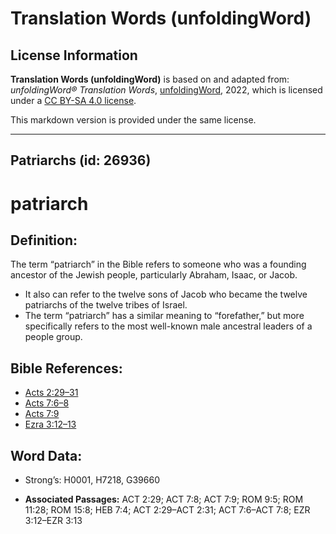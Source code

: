 # Translation Words (unfoldingWord)

## License Information

**Translation Words (unfoldingWord)** is based on and adapted from: _unfoldingWord® Translation Words_, [unfoldingWord](https://unfoldingword.org/utw), 2022, which is licensed under a [CC BY-SA 4.0 license](https://creativecommons.org/licenses/by-sa/4.0/legalcode.en).

This markdown version is provided under the same license.



--------------------------------

## Patriarchs (id: 26936)

patriarch
=========

Definition:
-----------

The term “patriarch” in the Bible refers to someone who was a founding ancestor of the Jewish people, particularly Abraham, Isaac, or Jacob.

* It also can refer to the twelve sons of Jacob who became the twelve patriarchs of the twelve tribes of Israel.
* The term “patriarch” has a similar meaning to “forefather,” but more specifically refers to the most well\-known male ancestral leaders of a people group.

Bible References:
-----------------

* [Acts 2:29–31](https://ref.ly/Acts2:29-Acts2:31)
* [Acts 7:6–8](https://ref.ly/Acts7:6-Acts7:8)
* [Acts 7:9](https://ref.ly/Acts7:9)
* [Ezra 3:12–13](https://ref.ly/Ezra3:12-Ezra3:13)

Word Data:
----------

* Strong’s: H0001, H7218, G39660

* **Associated Passages:** ACT 2:29; ACT 7:8; ACT 7:9; ROM 9:5; ROM 11:28; ROM 15:8; HEB 7:4; ACT 2:29–ACT 2:31; ACT 7:6–ACT 7:8; EZR 3:12–EZR 3:13

